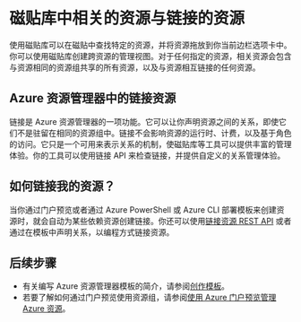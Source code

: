 <properties 
	pageTitle="磁贴库中相关的资源与链接的资源" 
	description="了解 Azure 门户预览的磁贴库中显示的相关资源和链接资源。" 
	services="azure-portal" 
	documentationCenter="" 
	authors="adamabdelhamed" 
	manager="wpickett" 
	editor=""/>

<tags 
	ms.service="azure-portal" 
	ms.workload="multiple" 
	ms.tgt_pltfrm="na" 
	ms.devlang="na" 
	ms.topic="article" 
	ms.date="07/16/2015" 
	wacn.date="05/09/2016" 
	ms.author="adamab"/>

# 磁贴库中相关的资源与链接的资源

使用磁贴库可以在磁贴中查找特定的资源，并将资源拖放到你当前边栏选项卡中。你可以使用磁贴库创建跨资源的管理视图。对于任何指定的资源，相关资源会包含与资源相同的资源组共享的所有资源，以及与资源相互链接的任何资源。

## Azure 资源管理器中的链接资源

链接是 Azure 资源管理器的一项功能。它可以让你声明资源之间的关系，即使它们不是驻留在相同的资源组中。链接不会影响资源的运行时、计费，以及基于角色的访问。它只是一个可用来表示关系的机制，使磁贴库等工具可以提供丰富的管理体验。你的工具可以使用链接 API 来检查链接，并提供自定义的关系管理体验。

## 如何链接我的资源？

当你通过门户预览或者通过 Azure PowerShell 或 Azure CLI 部署模板来创建资源时，就会自动为某些依赖资源创建链接。你还可以使用[链接资源 REST API](https://msdn.microsoft.com/zh-cn/library/azure/mt238499.aspx) 或者通过在模板中声明关系，以编程方式链接资源。


## 后续步骤

- 有关编写 Azure 资源管理器模板的简介，请参阅[创作模板](/documentation/articles/resource-group-authoring-templates/)。
- 若要了解如何通过门户预览使用资源组，请参阅[使用 Azure 门户预览管理 Azure 资源](/documentation/articles/resource-group-portal/)。
<!-- resource-group-link-resources obsolete link-->

<!---HONumber=Mooncake_0503_2016-->